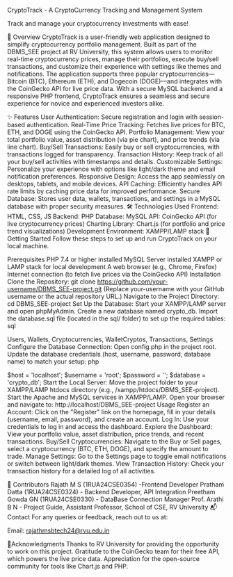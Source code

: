 CryptoTrack - A CryptoCurrency Tracking and Management System


Track and manage your cryptocurrency investments with ease!

📖 Overview
CryptoTrack is a user-friendly web application designed to simplify cryptocurrency portfolio management. Built as part of the DBMS_SEE project at RV University, this system allows users to monitor real-time cryptocurrency prices, manage their portfolios, execute buy/sell transactions, and customize their experience with settings like themes and notifications. The application supports three popular cryptocurrencies—Bitcoin (BTC), Ethereum (ETH), and Dogecoin (DOGE)—and integrates with the CoinGecko API for live price data. With a secure MySQL backend and a responsive PHP frontend, CryptoTrack ensures a seamless and secure experience for novice and experienced investors alike.

✨ Features
User Authentication: Secure registration and login with session-based authentication.
Real-Time Price Tracking: Fetches live prices for BTC, ETH, and DOGE using the CoinGecko API.
Portfolio Management: View your total portfolio value, asset distribution (via pie chart), and price trends (via line chart).
Buy/Sell Transactions: Easily buy or sell cryptocurrencies, with transactions logged for transparency.
Transaction History: Keep track of all your buy/sell activities with timestamps and details.
Customizable Settings: Personalize your experience with options like light/dark theme and email notification preferences.
Responsive Design: Access the app seamlessly on desktops, tablets, and mobile devices.
API Caching: Efficiently handles API rate limits by caching price data for improved performance.
Secure Database: Stores user data, wallets, transactions, and settings in a MySQL database with proper security measures.
🛠️ Technologies Used
Frontend: HTML, CSS, JS
Backend: PHP
Database: MySQL
API: CoinGecko API (for live cryptocurrency prices)
Charting Library: Chart.js (for portfolio and price trend visualizations)
Development Environment: XAMPP/LAMP stack
🚀 Getting Started
Follow these steps to set up and run CryptoTrack on your local machine.

Prerequisites
PHP 7.4 or higher installed
MySQL Server installed
XAMPP or LAMP stack for local development
A web browser (e.g., Chrome, Firefox)
Internet connection (to fetch live prices via the CoinGecko API)
Installation
Clone the Repository:
git clone https://github.com/your-username/DBMS_SEE-project.git
(Replace your-username with your GitHub username or the actual repository URL.)
Navigate to the Project Directory:
cd DBMS_SEE-project
Set Up the Database:
Start your XAMPP/LAMP server and open phpMyAdmin.
Create a new database named crypto_db.
Import the database.sql file (located in the sql/ folder) to set up the required tables:
sql

Users, Wallets, Cryptocurrencies, WalletCryptos, Transactions, Settings
Configure the Database Connection:
Open config.php in the project root.
Update the database credentials (host, username, password, database name) to match your setup:
php

$host = 'localhost';
$username = 'root';
$password = '';
$database = 'crypto_db';
Start the Local Server:
Move the project folder to your XAMPP/LAMP htdocs directory (e.g., /xampp/htdocs/DBMS_SEE-project).
Start the Apache and MySQL services in XAMPP/LAMP.
Open your browser and navigate to:
http://localhost/DBMS_SEE-project
Usage
Register an Account: Click on the "Register" link on the homepage, fill in your details (username, email, password), and create an account.
Log In: Use your credentials to log in and access the dashboard.
Explore the Dashboard: View your portfolio value, asset distribution, price trends, and recent transactions.
Buy/Sell Cryptocurrencies: Navigate to the Buy or Sell pages, select a cryptocurrency (BTC, ETH, DOGE), and specify the amount to trade.
Manage Settings: Go to the Settings page to toggle email notifications or switch between light/dark themes.
View Transaction History: Check your transaction history for a detailed log of all activities.


🤝 Contributors
Rajath M S (1RUA24CSE0354) -Frontend Developer
Pratham Datta (1RUA24CSE0324) - Backend Developer, API Integration
Preetham Gowda GN (1RUA24CSE0330) - DataBase Connection Manager
Prof. Arathi B N - Project Guide, Assistant Professor, School of CSE, RV University
📬 Contact
For any queries or feedback, reach out to us at:

Email: rajathmsbtech24@rvu.edu.in 

🙏Acknowledgments
Thanks to RV University for providing the opportunity to work on this project.
Gratitude to the CoinGecko team for their free API, which powers the live price data.
Appreciation for the open-source community for tools like Chart.js and PHP.
